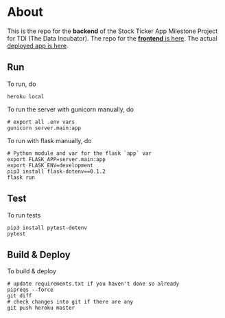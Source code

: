 # About
This is the repo for the **backend** of the Stock Ticker App Milestone Project for TDI (The Data Incubator).  The repo for the [**frontend** is here](https://github.com/MareoRaft/stock-frontend-tdi).  The actual [deployed app is here](https://stock-frontend-tdi.herokuapp.com).




Run
--------------------
To run, do

    heroku local

To run the server with gunicorn manually, do

    # export all .env vars
    gunicorn server.main:app

To run with flask manually, do

	# Python module and var for the flask `app` var
	export FLASK_APP=server.main:app
	export FLASK_ENV=development
	pip3 install flask-dotenv==0.1.2
	flask run




Test
--------------------
To run tests

	pip3 install pytest-dotenv
	pytest




Build & Deploy
--------------------
To build & deploy

	# update requirements.txt if you haven't done so already
	pipreqs --force
	git diff
	# check changes into git if there are any
    git push heroku master


